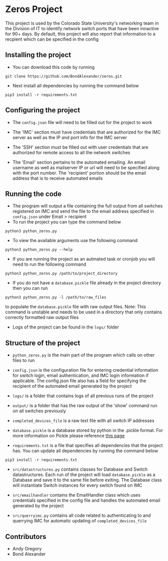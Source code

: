 # Zeros Project
This project is used by the Colorado State University's networking team in the Division of IT to identify network switch ports that have been innactive for 90+ days. By default, this project will also report that information to a recpient which can be specified in the config

## Installing the project
* You can download this code by running 
```
git clone https://github.com/BondAlexander/zeros.git
```
* Next install all dependencies by running the command below
```
pip3 install -r requirements.txt
```

## Configuring the project
* The `config.json` file will need to be filled out for the project to work

* The 'IMC' section must have credentials that are authorized for the IMC server as well as the IP and port info for the IMC server
* The 'SSH' section must be filled out with user credentials that are authorized for remote access to all the network switches 
* The 'Email' section pertains to the automated emailing. An email username as well as mailserver IP or url will need to be specified along with the port number. The 'recipient' portion should be the email address that is to receive automated emails

## Running the code
* The program will output a file containing the full output from all switches registered on IMC and send the file to the email address specified in `config.json` under Email > recipient
* To run the project you can type the command below
```
python3 python_zeros.py
```
* To view the available arguments use the following command
```
python3 python_zeros.py --help
```
* If you are running the project as an autmated task or cronjob you will need to run the following command
```
python3 python_zeros.py /path/to/project_directory
```
* If you do not have a `database.pickle` file already in the project directory then you can run
```
python3 python_zeros.py -l /path/to/raw_files
```
to populate the `database.pickle` file with raw output files. Note: This command is unstable and needs to be used in a directory that only contains correctly formatted raw output files
* Logs of the project can be found in the `logs/` folder

## Structure of the project
* `python_zeros.py` is the main part of the program which calls on other files to run

* `config.json` is the configuration file for entering credential information for switch login, email authentication, and IMC login information if applicable. The config.json file also has a field for specifying the recipient of the automated email generated by the project

* `logs/` is a folder that contains logs of all previous runs of the project

* `output/` is a folder that has the raw output of the 'show' command run on all switches previously

* `completed_devices_file` is a raw text file with all switch IP addresses

* `database.pickle` is a database stored by python in the .pickle format. For more information on Pickle please reference [this page](https://docs.python.org/3/library/pickle.html)

* `requirements.txt` is a file that specifies all dependencies that the project has. You can update all dependencies by running the command below
```
pip3 install -r requirements.txt
```

* `src/datastructures.py` contains classes for Database and Switch datastructures. Each run of the project will load `database.pickle` as a Database and save it to the same file before exiting. The Database class will instantiate Switch instances for every switch found on IMC

* `src/emailhandler` contains the EmailHandler class which uses credentials specified in the config file and handles the automated email generated by the project

* `src/querryimc.py` contains all code related to authenticating to and querrying IMC for automatic updating of `completed_devices_file`

## Contributors
* Andy Gregory
* Bond Alexander